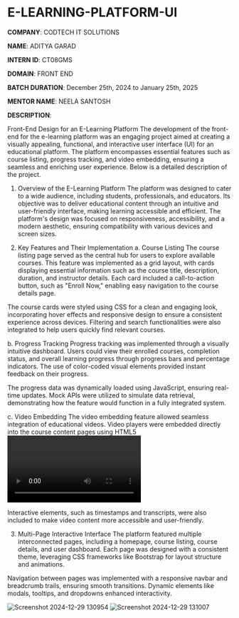 # E-LEARNING-PLATFORM-UI

**COMPANY**: CODTECH IT SOLUTIONS

**NAME**: ADITYA GARAD

**INTERN ID**: CT08GMS

**DOMAIN**: FRONT END

**BATCH DURATION**: December 25th, 2024 to January 25th, 2025

**MENTOR NAME**: NEELA SANTOSH

**DESCRIPTION**: 

Front-End Design for an E-Learning Platform
The development of the front-end for the e-learning platform was an engaging project aimed at creating a visually appealing, functional, and interactive user interface (UI) for an educational platform. The platform encompasses essential features such as course listing, progress tracking, and video embedding, ensuring a seamless and enriching user experience. Below is a detailed description of the project.

1. Overview of the E-Learning Platform
The platform was designed to cater to a wide audience, including students, professionals, and educators. Its objective was to deliver educational content through an intuitive and user-friendly interface, making learning accessible and efficient. The platform's design was focused on responsiveness, accessibility, and a modern aesthetic, ensuring compatibility with various devices and screen sizes.

2. Key Features and Their Implementation
a. Course Listing
The course listing page served as the central hub for users to explore available courses. This feature was implemented as a grid layout, with cards displaying essential information such as the course title, description, duration, and instructor details. Each card included a call-to-action button, such as "Enroll Now," enabling easy navigation to the course details page.

The course cards were styled using CSS for a clean and engaging look, incorporating hover effects and responsive design to ensure a consistent experience across devices. Filtering and search functionalities were also integrated to help users quickly find relevant courses.

b. Progress Tracking
Progress tracking was implemented through a visually intuitive dashboard. Users could view their enrolled courses, completion status, and overall learning progress through progress bars and percentage indicators. The use of color-coded visual elements provided instant feedback on their progress.

The progress data was dynamically loaded using JavaScript, ensuring real-time updates. Mock APIs were utilized to simulate data retrieval, demonstrating how the feature would function in a fully integrated system.

c. Video Embedding
The video embedding feature allowed seamless integration of educational videos. Video players were embedded directly into the course content pages using HTML5 <video> tags and supported formats like MP4. The player included controls for play/pause, volume adjustment, and full-screen viewing to enhance the user experience.

Interactive elements, such as timestamps and transcripts, were also included to make video content more accessible and user-friendly.

3. Multi-Page Interactive Interface
The platform featured multiple interconnected pages, including a homepage, course listing, course details, and user dashboard. Each page was designed with a consistent theme, leveraging CSS frameworks like Bootstrap for layout structure and animations.

Navigation between pages was implemented with a responsive navbar and breadcrumb trails, ensuring smooth transitions. Dynamic elements like modals, tooltips, and dropdowns enhanced interactivity.

![Screenshot 2024-12-29 130954](https://github.com/user-attachments/assets/a38b5d11-c19d-406c-b31b-9a9092e43880)
![Screenshot 2024-12-29 131007](https://github.com/user-attachments/assets/9e876bde-6ab3-41a1-a8c4-c0a564ed9d89)
